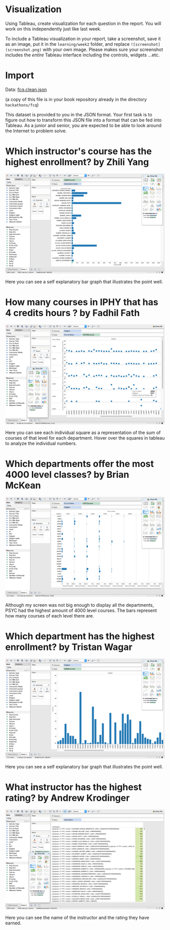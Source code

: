 # Visualization

Using Tableau, create visualization for each question in the report. You will
work on this independently just like last week.

To include a Tableau visualization in your report, take a screenshot, save it as an image,
put it in the `learning/week2` folder, and replace `![screenshot](screenshot.png)`  with
your own image. Please makes sure your screenshot includes the _entire_ Tableau interface
including the controls, widgets ...etc.

# Import

Data: [fcq.clean.json](https://github.com/bigdatahci2015/book/blob/master/hackathons/fcq/fcq.clean.json)

(a copy of this file is in your book repository already in the directory `hackathons/fcq`)

This dataset is provided to you in the JSON format. Your first task is to figure out
how to transform this JSON file into a format that can be fed into Tableau. As
a junior and senior, you are expected to be able to look around the Internet
to problem solve.

# Which instructor's course has the highest enrollment? by Zhili Yang

![screenshot](zhili.png)

Here you can see a self explanatory bar graph that illustrates the point well.

# How many courses in IPHY that has 4 credits hours ? by Fadhil Fath

![screenshot](fahids.png)

Here you can see each individual square as a representation of the sum of courses of that level for each department.
Hover over the squares in tableau to analyze the individual numbers. 

# Which departments offer the most 4000 level classes? by Brian McKean

![screenshot](brians.png)

Although my screen was not big enough to display all the departments, PSYC had the highest amount of 4000 level courses.
The bars represent how many courses of each level there are. 

# Which department has the highest enrollment? by Tristan Wagar

![screenshot](tristan.png)

Here you can see a self explanatory bar graph that illustrates the point well. 

# What instructor has the highest rating? by Andrew Krodinger

![screenshot](andrews.png)

Here you can see the name of the instructor and the rating they have earned.     
